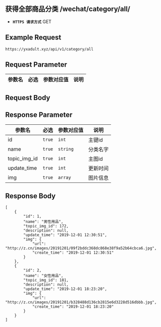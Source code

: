## 获得全部商品分类 /wechat/category/all/

- **`HTTPS 请求方式`** GET

## Example Request
```
https://yxadult.xyz/api/v1/category/all
```

## Request Parameter

| 参数名       | 必选   | 参数对应值 | 说明                  |
| ------------ | ------ | ---------- | --------------------|



## Request Body


## Response Parameter

| 参数名              | 必选   | 参数对应值 | 说明                              |
| ------------------- | ------ | ---------- | --------------------------------|
| id                  | `true` | `int    `  | 主键id                          |
| name                | `true` | `string`   | 分类名字                         |
| topic_img_id        | `true` | `int`      | 主图id                           |
| update_time         | `true` | `int`      | 更新时间                         |
| img                 | `true` | `array`    | 图片信息                         |


## Response Body

```
[
    {
        "id": 1,
        "name": "男性用品",
        "topic_img_id": 172,
        "description": null,
        "update_time": "2019-12-01 12:30:51",
        "img": {
            "url": "http://z.cn/images/20191201/09f2bddc368dc868e38f9a52b64cbca6.jpg",
            "create_time": "2019-12-01 12:30:51"
        }
    },
    {
        "id": 2,
        "name": "女性用品",
        "topic_img_id": 181,
        "description": null,
        "update_time": "2019-12-01 18:23:20",
        "img": {
            "url": "http://z.cn/images/20191201/b328488d136cb2815e6d3228d516dbbb.jpg",
            "create_time": "2019-12-01 18:23:20"
        }
    }
]
```

